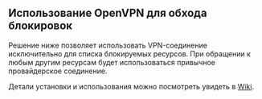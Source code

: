 ## Использование OpenVPN для обхода блокировок
Решение ниже позволяет использовать VPN-соединение исключительно для списка блокируемых ресурсов. При обращении к любым другим ресурсам будет использоваться привычное провайдерское соединение.

Детали установки и использования можно посмотреть увидеть в [Wiki](https://bitbucket.org/blackcofee/rublock-vpn/wiki/Home).